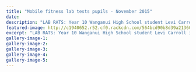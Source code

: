 ```yaml
---
title: "Mobile fitness lab tests pupils - November 2015"
date: 
description: "LAB RATS: Year 10 Wanganui High School student Levi Carroll is put through his paces by sport scientist Professor Steve Stannard while school mates look on in the Massey mobile laboratory yesterday."
featured-image: http://c1940652.r52.cf0.rackcdn.com/564bcd90b8d39a2136001acb/Levi-Carroll-Massey-mobile-sport-lab-18.11.15-chron.jpg
excerpt: "LAB RATS: Year 10 Wanganui High School student Levi Carroll is put through his paces by sport scientist Professor Steve Stannard while school mates look on in the Massey mobile laboratory yesterday."
gallery-image-1: 
gallery-image-2: 
gallery-image-3: 
gallery-image-4: 
gallery-image-5: 
---
```

